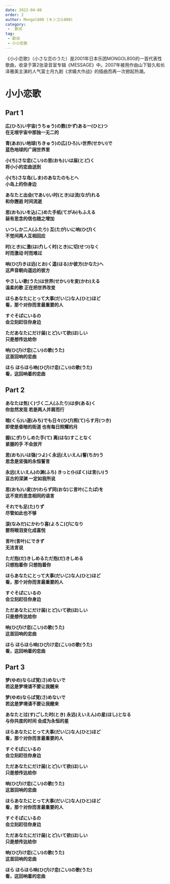 ```yaml
---
date: 2022-04-08
order: 2
author: Mongol800 (モンゴル800)
category:
 -  歌词
tag:
 - 歌词
 - 小小恋歌
---
```


《小小恋歌》（小さな恋のうた）是2001年日本乐团MONGOL800的一首代表性歌曲，收录于第2张录音室专辑《MESSAGE》中。2007年被用作由山下智久和长泽雅美主演的人气富士月九剧《求婚大作战》的插曲而再一次掀起热潮。

<!-- more -->
# 小小恋歌

## Part 1
**広(ひろ)い宇宙(うちゅう)の数(かず)ある一(ひと)つ**  
**在无垠宇宙中那独一无二的**  

**青(あお)い地球(ちきゅう)の広(ひろ)い世界(せかい)で**  
**蓝色地球的广阔世界里**  

**小(ち)さな恋(こい)の思(おも)いは届(とど)く**  
**将小小的恋曲送到**  

**小(ち)さな岛(しま)のあなたのもとへ**  
**小岛上的你身边**  

**あなたと出会(であい)い时(とき)は流(なが)れる**  
**和你邂逅 时间流逝**  

**思(おも)いを込(こ)めた手纸(てがみ)もふえる**  
**装有思念的信也随之增加**  

**いつしか二人(ふたり) 互(たが)いに响(ひび)く**  
**不觉间两人互相回应**  

**时(とき)に激(はげ)しく时(とき)に切(せつ)なく**  
**时而激动 时而难过**  

**响(ひび)きは远(とお)く遥(はる)か彼方(かなた)へ**  
**这声音朝向遥远的彼方**  

**やさしい歌(うた)は世界(せかい)を変(かわ)える**  
**温柔的歌 正在把世界改变**  

**ほらあなたにとって大事(だいじ)な人(ひと)ほど**  
**看，那个对你而言最重要的人**  

**すぐそばにいるの**  
**会立刻赶往你身边**  

**ただあなたにだけ届(とど)いて欲(ほ)しい**  
**只是想传达给你**  

**响(ひび)け恋(こい)の歌(うた)**  
**这首回响的恋曲**  

**ほら ほらほら响(ひび)け恋(こい)の歌(うた)**  
**看，这回响着的恋曲**  

## Part 2
**あなたは気(く)づく二人(ふたり)は歩(ある)く**  
**你忽然发现 若是两人并肩而行**  

**暗(くら)い道(みち)でも日々(ひび)照(て)らす月(つき)**  
**即使是昏暗的街道 也有每日照耀的月**  

**握(にぎ)りしめた手(て) 离(はな)すことなく**  
**紧握的手 不会放开**  

**思(おも)いは强(つよ)く永远(えいえん)誓(ちか)う**  
**思念是坚强的永恒誓言**  

**永远(えいえん)の渊(ふち) きっと仆(ぼく)は言(い)う**  
**亘古的深渊 一定如我所说**  

**思(おも)い変(か)わらず同(おな)じ言叶(こたば)を**  
**这不变的思念相同的语言**  

**それでも足(た)りず**  
**尽管如此也不够**  

**涙(なみだ)にかわり喜(よろこ)びになり**  
**要将眼泪变化成喜悦**  

**言叶(言叶)にできず**  
**无法言说**  

**ただ抱(だ)きしめるただ抱(だ)きしめる**  
**只想抱着你 只想抱着你**  

**ほらあなたにとって大事(だいじ)な人(ひと)ほど**  
**看，那个对你而言最重要的人**  

**すぐそばにいるの**  
**会立刻赶往你身边**  

**ただあなたにだけ届(とど)いて欲(ほ)しい**  
**只是想传达给你**  

**响(ひび)け恋(こい)の歌(うた)**  
**这首回响的恋曲**  

**ほら ほらほら响(ひび)け恋(こい)の歌(うた)**  
**看，这回响着的恋曲**  

## Part 3
**梦(ゆめ)ならば覚(さ)めないで**  
**若这是梦境请不要让我醒来**  

**梦(ゆめ)ならば覚(さ)めないで**  
**若这是梦境请不要让我醒来**  

**あなたと过(す)ごした时(とき) 永远(えいえん)の星(ほし)となる**  
**与你共度的时间 会成为永恒的星**  

**ほらあなたにとって大事(だいじ)な人(ひと)ほど**  
**看，那个对你而言最重要的人**  

**すぐそばにいるの**  
**会立刻赶往你身边**  

**ただあなたにだけ届(とど)いて欲(ほ)しい**  
**只是想传达给你**  

**响(ひび)け恋(こい)の歌(うた)**  
**这首回响的恋曲**  

**ほらあなたにとって大事(だいじ)な人(ひと)ほど**  
**看，那个对你而言最重要的人**  

**すぐそばにいるの**  
**会立刻赶往你身边**  

**ただあなたにだけ届(とど)いて欲(ほ)しい**  
**只是想传达给你**  

**响(ひび)け恋(こい)の歌(うた)**  
**这首回响的恋曲**  

**ほら ほらほら响(ひび)け恋(こい)の歌(うた)**  
**看，这回响着的恋曲**  